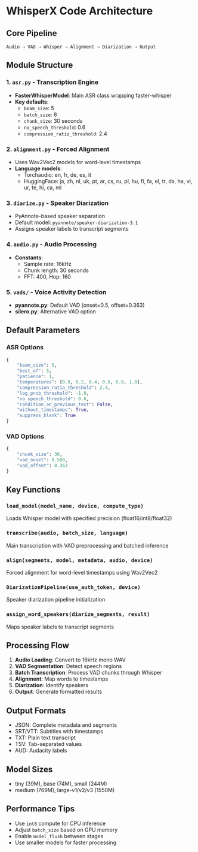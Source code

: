 # WhisperX Code Architecture

## Core Pipeline
```
Audio → VAD → Whisper → Alignment → Diarization → Output
```

## Module Structure

### 1. `asr.py` - Transcription Engine
- **FasterWhisperModel**: Main ASR class wrapping faster-whisper
- **Key defaults**:
  - `beam_size`: 5
  - `batch_size`: 8
  - `chunk_size`: 30 seconds
  - `no_speech_threshold`: 0.6
  - `compression_ratio_threshold`: 2.4

### 2. `alignment.py` - Forced Alignment
- Uses Wav2Vec2 models for word-level timestamps
- **Language models**:
  - Torchaudio: en, fr, de, es, it
  - HuggingFace: ja, zh, nl, uk, pt, ar, cs, ru, pl, hu, fi, fa, el, tr, da, he, vi, ur, te, hi, ca, ml

### 3. `diarize.py` - Speaker Diarization
- PyAnnote-based speaker separation
- Default model: `pyannote/speaker-diarization-3.1`
- Assigns speaker labels to transcript segments

### 4. `audio.py` - Audio Processing
- **Constants**:
  - Sample rate: 16kHz
  - Chunk length: 30 seconds
  - FFT: 400, Hop: 160

### 5. `vads/` - Voice Activity Detection
- **pyannote.py**: Default VAD (onset=0.5, offset=0.363)
- **silero.py**: Alternative VAD option

## Default Parameters

### ASR Options
```python
{
    "beam_size": 5,
    "best_of": 5,
    "patience": 1,
    "temperatures": [0.0, 0.2, 0.4, 0.6, 0.8, 1.0],
    "compression_ratio_threshold": 2.4,
    "log_prob_threshold": -1.0,
    "no_speech_threshold": 0.6,
    "condition_on_previous_text": False,
    "without_timestamps": True,
    "suppress_blank": True
}
```

### VAD Options
```python
{
    "chunk_size": 30,
    "vad_onset": 0.500,
    "vad_offset": 0.363
}
```

## Key Functions

### `load_model(model_name, device, compute_type)`
Loads Whisper model with specified precision (float16/int8/float32)

### `transcribe(audio, batch_size, language)`
Main transcription with VAD preprocessing and batched inference

### `align(segments, model, metadata, audio, device)`
Forced alignment for word-level timestamps using Wav2Vec2

### `DiarizationPipeline(use_auth_token, device)`
Speaker diarization pipeline initialization

### `assign_word_speakers(diarize_segments, result)`
Maps speaker labels to transcript segments

## Processing Flow

1. **Audio Loading**: Convert to 16kHz mono WAV
2. **VAD Segmentation**: Detect speech regions
3. **Batch Transcription**: Process VAD chunks through Whisper
4. **Alignment**: Map words to timestamps
5. **Diarization**: Identify speakers
6. **Output**: Generate formatted results

## Output Formats
- JSON: Complete metadata and segments
- SRT/VTT: Subtitles with timestamps
- TXT: Plain text transcript
- TSV: Tab-separated values
- AUD: Audacity labels

## Model Sizes
- tiny (39M), base (74M), small (244M)
- medium (769M), large-v1/v2/v3 (1550M)

## Performance Tips
- Use `int8` compute for CPU inference
- Adjust `batch_size` based on GPU memory
- Enable `model_flush` between stages
- Use smaller models for faster processing